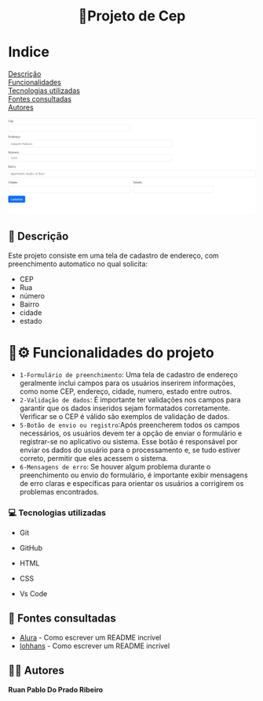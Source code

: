<h1 align="center"> 🚀Projeto de Cep</h1>

# Indice

[Descrição](#descri%C3%A7%C3%A3o)  
[Funcionalidades](#funcionalidades)  
[Tecnologias utilizadas](#tecnologias-utilizadas)  
[Fontes consultadas](#fontes-consultadas)  
[Autores](#autores)  

![image](imagem/talacep.png)

## 📝 Descrição
Este projeto consiste em uma tela de cadastro de endereço, com preenchimento automatico no qual solicita:
* CEP
* Rua 
* número 
* Bairro
* cidade
* estado

# :hammer:⚙️ Funcionalidades do projeto

- `1-Formulário de preenchimento`: Uma tela de cadastro de endereço geralmente inclui campos para os usuários inserirem informações, como nome CEP, endereço, cidade, numero, estado entre outros.
- `2-Validação de dados`: É importante ter validações nos campos para garantir que os dados inseridos sejam formatados corretamente. Verificar se o CEP é válido são exemplos de validação de dados.
- `5-Botão de envio ou registro`:Após preencherem todos os campos necessários, os usuários devem ter a opção de enviar o formulário e registrar-se no aplicativo ou sistema. Esse botão é responsável por enviar os dados do usuário para o processamento e, se tudo estiver correto, permitir que eles acessem o sistema.
- `6-Mensagens de erro`: Se houver algum problema durante o preenchimento ou envio do formulário, é importante exibir mensagens de erro claras e específicas para orientar os usuários a corrigirem os problemas encontrados.

### 💻 Tecnologias utilizadas

- Git  

- GitHub  

- HTML  

- CSS  

- Vs Code   

 
## 🔎 Fontes consultadas

* [Alura](https://www.alura.com.br/artigos/escrever-bom-readme) - Como escrever um README incrível
* [lohhans](https://gist.github.com/lohhans/f8da0b147550df3f96914d3797e9fb89) - Como escrever um README incrível

## 🙎🏽 Autores

**Ruan Pablo Do Prado Ribeiro**

